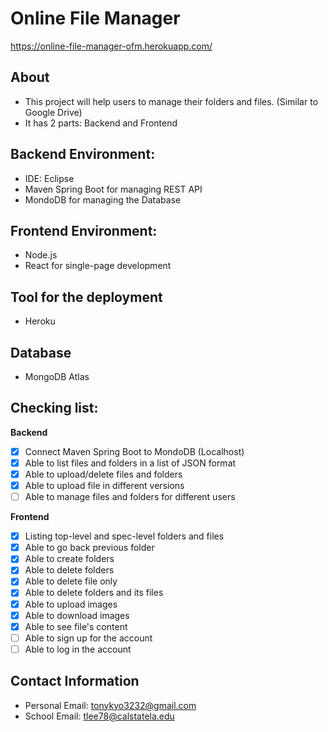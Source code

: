 # Online File Manager
https://online-file-manager-ofm.herokuapp.com/

## About
- This project will help users to manage their folders and files. (Similar to Google Drive)
- It has 2 parts: Backend and Frontend

## Backend Environment:
- IDE: Eclipse
- Maven Spring Boot for managing REST API
- MondoDB for managing the Database

## Frontend Environment:
- Node.js
- React for single-page development

## Tool for the deployment
- Heroku

## Database
- MongoDB Atlas

## Checking list:
**Backend**
- [x] Connect Maven Spring Boot to MondoDB (Localhost)
- [x] Able to list files and folders in a list of JSON format
- [x] Able to upload/delete files and folders
- [x] Able to upload file in different versions
- [ ] Able to manage files and folders for different users

**Frontend**
- [x] Listing top-level and spec-level folders and files
- [x] Able to go back previous folder
- [x] Able to create folders
- [x] Able to delete folders
- [x] Able to delete file only
- [x] Able to delete folders and its files
- [x] Able to upload images
- [x] Able to download images
- [x] Able to see file's content
- [ ] Able to sign up for the account
- [ ] Able to log in the account

## Contact Information
- Personal Email: tonykyo3232@gmail.com
- School Email: tlee78@calstatela.edu